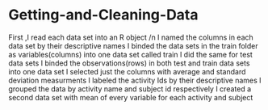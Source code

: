 # Getting-and-Cleaning-Data
First ,I read each data set into an R object /n
I named the columns in each data set by their descriptive names
I binded the data sets in the train folder as variables(columns) into one data set called train
I did the same for test data sets
I binded the observations(rows) in both test and train data sets into one data set
I selected just the columns with average and standard deviation measurments
I labeled the activity Ids by their descriptive names
I grouped the data by activity name and subject id respectively
I created a second data set with mean of every variable for each activity and subject
